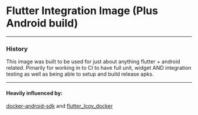 # Flutter Integration Image (Plus Android build)
********
### History

This image was built to be used for just about anything flutter + android related. Pimarily for working in to CI to have full unit, widget AND integration testing as well as being able to setup and build release apks. 

********
#### Heavily influenced by:

[docker-android-sdk](https://github.com/mindrunner/docker-android-sdk)
and
[flutter_lcov_docker](https://github.com/brianegan/flutter_lcov_docker)